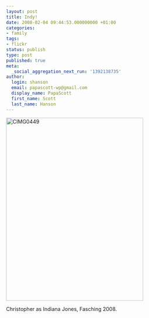 ```yaml
---
layout: post
title: Indy!
date: 2008-02-04 09:44:53.000000000 +01:00
categories:
- family
tags:
- flickr
status: publish
type: post
published: true
meta:
  _social_aggregation_next_run: '1392138735'
author:
  login: shanson
  email: papascott-wp@gmail.com
  display_name: PapaScott
  first_name: Scott
  last_name: Hanson
---
```

<p><a href="http://www.flickr.com/photos/51035717986@N01/2241098453" title="View 'CIMG0449' on Flickr.com"><img src="http://farm3.static.flickr.com/2204/2241098453_971cd5a87e.jpg" alt="CIMG0449" border="0" width="375" height="500" /></a></p>
<p>Christopher as Indiana Jones, Fasching 2008.</p>
